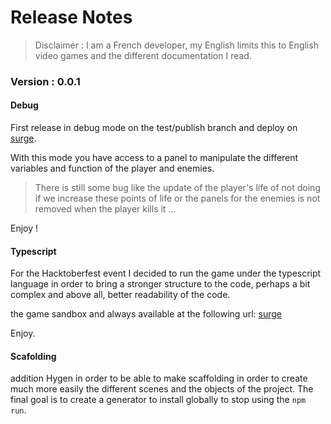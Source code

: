 # Release Notes

> Disclaimer : I am a French developer, my English limits this to English video games and the different documentation I read.

### Version : 0.0.1

#### Debug

First release in debug mode on the test/publish branch and deploy on [surge](http://test.procedural-dungeon.surge.sh/).

With this mode you have access to a panel to manipulate the different variables and function of the player and enemies.

> There is still some bug like the update of the player's life of not doing if we increase these points of life
> or the panels for the enemies is not removed when the player kills it ...

Enjoy !

#### Typescript

For the Hacktoberfest event I decided to run the game under the typescript language in order to bring a stronger structure to the code, perhaps a bit complex and above all, better readability of the code.

the game sandbox and always available at the following url: [surge](http://test.procedural-dungeon.surge.sh/)

Enjoy.

#### Scafolding

addition Hygen in order to be able to make scaffolding in order to create much more easily the different scenes and the objects of the project.
The final goal is to create a generator to install globally to stop using the `npm run`.
